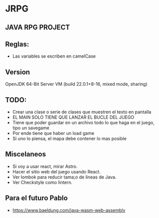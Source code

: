 # JRPG

## JAVA RPG PROJECT

## Reglas:

* Las variables se escriben en camelCase

## Version

OpenJDK 64-Bit Server VM (build 22.0.1+8-16, mixed mode, sharing)

## TODO: 

* Crear una clase o serie de clases que muestren el texto en pantalla
* EL MAIN SOLO TIENE QUE LANZAR EL BUCLE DEL JUEGO
* Tiene que poder guardar en un archivo todo lo que haga en el juego, tipo un savegame
* Por ende tiene que haber un load game
* Si uno lo piensa, el mapa debe contener lo mas posible

## Miscelaneos

* Si voy a usar react, mirar Astro.
* Hacer el sitio web del juego usando React.
* Ver lombok para reducir tama;o de lineas de Java.
* Ver Checkstyle como lintern.

## Para el futuro Pablo

* https://www.baeldung.com/java-wasm-web-assembly